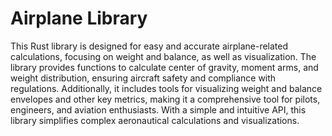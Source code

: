 # Airplane Library

This Rust library is designed for easy and accurate airplane-related calculations, focusing on weight and balance, as well as visualization. The library provides functions to calculate center of gravity, moment arms, and weight distribution, ensuring aircraft safety and compliance with regulations. Additionally, it includes tools for visualizing weight and balance envelopes and other key metrics, making it a comprehensive tool for pilots, engineers, and aviation enthusiasts. With a simple and intuitive API, this library simplifies complex aeronautical calculations and visualizations.
